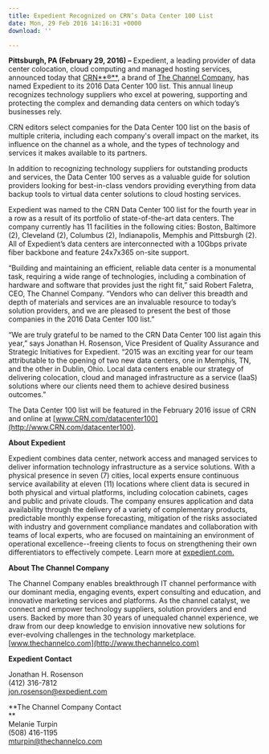 ```yaml
---
title: Expedient Recognized on CRN’s Data Center 100 List
date: Mon, 29 Feb 2016 14:16:31 +0000
download: ''

---
```

**Pittsburgh, PA (February 29, 2016) –** Expedient, a leading provider of data center colocation, cloud computing and managed hosting services, announced today that [CRN**®**](http://www.crn.com/), a brand of [The Channel Company](http://www.thechannelco.com/), has named Expedient to its 2016 Data Center 100 list. This annual lineup recognizes technology suppliers who excel at powering, supporting and protecting the complex and demanding data centers on which today’s businesses rely. 

CRN editors select companies for the Data Center 100 list on the basis of multiple criteria, including each company's overall impact on the market, its influence on the channel as a whole, and the types of technology and services it makes available to its partners. 

In addition to recognizing technology suppliers for outstanding products and services, the Data Center 100 serves as a valuable guide for solution providers looking for best-in-class vendors providing everything from data backup tools to virtual data center solutions to cloud hosting services. 

Expedient was named to the CRN Data Center 100 list for the fourth year in a row as a result of its portfolio of state-of-the-art data centers. The company currently has 11 facilities in the following cities: Boston, Baltimore (2), Cleveland (2), Columbus (2), Indianapolis, Memphis and Pittsburgh (2). All of Expedient’s data centers are interconnected with a 10Gbps private fiber backbone and feature 24x7x365 on-site support. 

“Building and maintaining an efficient, reliable data center is a monumental task, requiring a wide range of technologies, including a combination of hardware and software that provides just the right fit,” said Robert Faletra, CEO, The Channel Company. “Vendors who can deliver this breadth and depth of materials and services are an invaluable resource to today’s solution providers, and we are pleased to present the best of those companies in the 2016 Data Center 100 list.” 

“We are truly grateful to be named to the CRN Data Center 100 list again this year,” says Jonathan H. Rosenson, Vice President of Quality Assurance and Strategic Initiatives for Expedient. “2015 was an exciting year for our team attributable to the opening of two new data centers, one in Memphis, TN, and the other in Dublin, Ohio. Local data centers enable our strategy of delivering colocation, cloud and managed infrastructure as a service (IaaS) solutions where our clients need them to achieve desired business outcomes.” 

The Data Center 100 list will be featured in the February 2016 issue of CRN and online at [www.CRN.com/datacenter100](http://www.CRN.com/datacenter100).

**About Expedient**

Expedient combines data center, network access and managed services to deliver information technology infrastructure as a service solutions. With a physical presence in seven (7) cities, local experts ensure continuous service availability at eleven (11) locations where client data is secured in both physical and virtual platforms, including colocation cabinets, cages and public and private clouds. The company ensures application and data availability through the delivery of a variety of complementary products, predictable monthly expense forecasting, mitigation of the risks associated with industry and government compliance mandates and collaboration with teams of local experts, who are focused on maintaining an environment of operational excellence--freeing clients to focus on strengthening their own differentiators to effectively compete. Learn more at [expedient.com.](https://www.expedient.com/)

**About The Channel Company**

The Channel Company enables breakthrough IT channel performance with our dominant media, engaging events, expert consulting and education, and innovative marketing services and platforms. As the channel catalyst, we connect and empower technology suppliers, solution providers and end users. Backed by more than 30 years of unequaled channel experience, we draw from our deep knowledge to envision innovative new solutions for ever-evolving challenges in the technology marketplace. [www.thechannelco.com](http://www.thechannelco.com) 

  
**Expedient Contact**

Jonathan H. Rosenson   
(412) 316-7812  
[jon.rosenson@expedient.com](mailto:jon.rosenson@expedient.com) 

**The Channel Company Contact  
**  
Melanie Turpin  
(508) 416-1195   
[mturpin@thechannelco.com](mailto:mturpin@thechannelco.com)